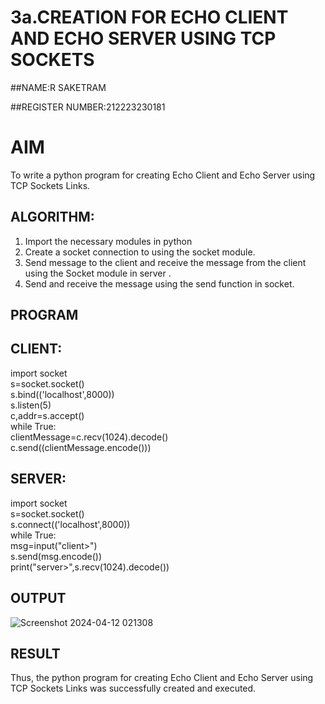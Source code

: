 # 3a.CREATION FOR ECHO CLIENT AND ECHO SERVER USING TCP SOCKETS

##NAME:R SAKETRAM

##REGISTER NUMBER:212223230181

# AIM
To write a python program for creating Echo Client and Echo Server using TCP
Sockets Links.
## ALGORITHM:
1. Import the necessary modules in python
2. Create a socket connection to using the socket module.
3. Send message to the client and receive the message from the client using the Socket module in
 server .
4. Send and receive the message using the send function in socket.
## PROGRAM
## CLIENT:

import socket    
s=socket.socket()    
s.bind(('localhost',8000))   
s.listen(5)   
c,addr=s.accept()   
while True:    
    clientMessage=c.recv(1024).decode()   
    c.send((clientMessage.encode()))

## SERVER:

 import socket    
s=socket.socket()   
s.connect(('localhost',8000))   
while True:    
    msg=input("client>")    
    s.send(msg.encode())    
    print("server>",s.recv(1024).decode())

## OUTPUT
![Screenshot 2024-04-12 021308](https://github.com/saxxxxxxx/3a.Sockets_Creation_for_Echo_Client_and_Echo_Server/assets/154911090/0cb9b183-ea5f-4e35-9544-e756bac6262a)

## RESULT
Thus, the python program for creating Echo Client and Echo Server using TCP Sockets Links 
was successfully created and executed.
